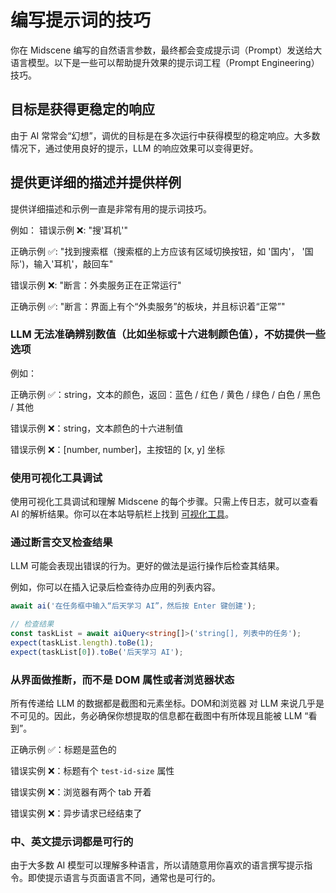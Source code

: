 # 编写提示词的技巧

你在 Midscene 编写的自然语言参数，最终都会变成提示词（Prompt）发送给大语言模型。以下是一些可以帮助提升效果的提示词工程（Prompt Engineering）技巧。

## 目标是获得更稳定的响应

由于 AI 常常会“幻想”，调优的目标是在多次运行中获得模型的稳定响应。大多数情况下，通过使用良好的提示，LLM 的响应效果可以变得更好。

## 提供更详细的描述并提供样例

提供详细描述和示例一直是非常有用的提示词技巧。

例如：
错误示例 ❌: "搜'耳机'"

正确示例 ✅: "找到搜索框（搜索框的上方应该有区域切换按钮，如 '国内'， '国际')，输入'耳机'，敲回车"

错误示例 ❌: "断言：外卖服务正在正常运行"

正确示例 ✅: "断言：界面上有个“外卖服务”的板块，并且标识着“正常”"

### LLM 无法准确辨别数值（比如坐标或十六进制颜色值），不妨提供一些选项

例如：

正确示例 ✅：string，文本的颜色，返回：蓝色 / 红色 / 黄色 / 绿色 / 白色 / 黑色 / 其他

错误示例 ❌：string，文本颜色的十六进制值

错误示例 ❌：[number, number]，主按钮的 [x, y] 坐标

### 使用可视化工具调试

使用可视化工具调试和理解 Midscene 的每个步骤。只需上传日志，就可以查看 AI 的解析结果。你可以在本站导航栏上找到 [可视化工具](/visualization/)。

### 通过断言交叉检查结果

LLM 可能会表现出错误的行为。更好的做法是运行操作后检查其结果。

例如，你可以在插入记录后检查待办应用的列表内容。

```typescript
await ai('在任务框中输入“后天学习 AI”，然后按 Enter 键创建');

// 检查结果
const taskList = await aiQuery<string[]>('string[], 列表中的任务');
expect(taskList.length).toBe(1);
expect(taskList[0]).toBe('后天学习 AI');
```

### 从界面做推断，而不是 DOM 属性或者浏览器状态

所有传递给 LLM 的数据都是截图和元素坐标。DOM和浏览器 对 LLM 来说几乎是不可见的。因此，务必确保你想提取的信息都在截图中有所体现且能被 LLM “看到”。

正确示例 ✅：标题是蓝色的

错误实例 ❌：标题有个 `test-id-size` 属性

错误实例 ❌：浏览器有两个 tab 开着

错误实例 ❌：异步请求已经结束了

### 中、英文提示词都是可行的

由于大多数 AI 模型可以理解多种语言，所以请随意用你喜欢的语言撰写提示指令。即使提示语言与页面语言不同，通常也是可行的。
